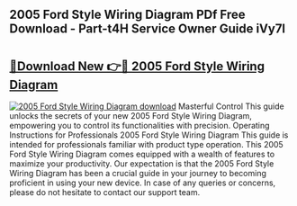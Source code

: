 ## 2005 Ford Style Wiring Diagram PDf Free Download - Part-t4H Service Owner Guide iVy7l

# <h2><a href="http://dfqjuuu.blite.top/?on=2005+Ford+Style+Wiring+Diagram">🔗Download New 👉🔴 2005 Ford Style Wiring Diagram</a></h2>

[![2005 Ford Style Wiring Diagram download](https://i.imgur.com/lujVjoI.png)](http://dfqjuuu.blite.top/?on=2005+Ford+Style+Wiring+Diagram)
Masterful Control This guide unlocks the secrets of your new 2005 Ford Style Wiring Diagram, empowering you to control its functionalities with precision. Operating Instructions for Professionals 2005 Ford Style Wiring Diagram This guide is intended for professionals familiar with product type operation. This 2005 Ford Style Wiring Diagram comes equipped with a wealth of features to maximize your productivity. Our expectation is that the 2005 Ford Style Wiring Diagram has been a crucial guide in your journey to becoming proficient in using your new device. In case of any queries or concerns, please do not hesitate to contact our support team.
